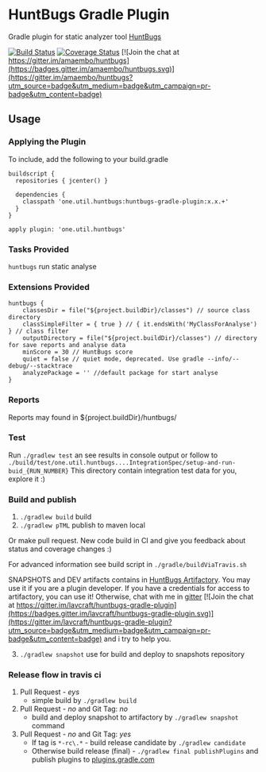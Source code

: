 HuntBugs Gradle Plugin
======================

Gradle plugin for static analyzer tool [HuntBugs](https://github.com/amaembo/huntbugs)

[![Build Status](https://travis-ci.org/lavcraft/huntbugs-gradle-plugin.svg?branch=master)](https://travis-ci.org/lavcraft/huntbugs-gradle-plugin)
[![Coverage Status](https://coveralls.io/repos/github/lavcraft/huntbugs-gradle-plugin/badge.svg?branch=master)](https://coveralls.io/github/lavcraft/huntbugs-gradle-plugin?branch=master)
[![Join the chat at https://gitter.im/amaembo/huntbugs](https://badges.gitter.im/amaembo/huntbugs.svg)](https://gitter.im/amaembo/huntbugs?utm_source=badge&utm_medium=badge&utm_campaign=pr-badge&utm_content=badge)

## Usage

### Applying the Plugin

To include, add the following to your build.gradle

    buildscript {
      repositories { jcenter() }

      dependencies {
        classpath 'one.util.huntbugs:huntbugs-gradle-plugin:x.x.+'
      }
    }

    apply plugin: 'one.util.huntbugs'

### Tasks Provided

`huntbugs` run static analyse

### Extensions Provided

    huntbugs {
        classesDir = file("${project.buildDir}/classes") // source class directory
        classSimpleFilter = { true } // { it.endsWith('MyClassForAnalyse') } // class filter
        outputDirectory = file("${project.buildDir}/classes") // directory for save reports and analyse data
        minScore = 30 // HuntBugs score
        quiet = false // quiet mode, deprecated. Use gradle --info/--debug/--stacktrace
        analyzePackage = '' //default package for start analyse
    }

### Reports

Reports may found in ${project.buildDir}/huntbugs/

### Test

Run `./gradlew test` an see results in console output or follow to `./build/test/one.util.huntbugs....IntegrationSpec/setup-and-run-buid_{RUN_NUMBER}`
This directory contain integration test data for you, explore it :)

### Build and publish

1. `./gradlew build` build
2. `./gradlew pTML` publish to maven local

Or make pull request. New code build in CI and give you feedback about status and coverage changes :)

For advanced information see build script in `./gradle/buildViaTravis.sh`

SNAPSHOTS and DEV artifacts contains in [HuntBugs Artifactory](https://huntbugs.jfrog.io/huntbugs/webapp/#/artifacts/browse/tree/General/oss-snapshot-local/one/util/huntbugs/huntbugs-gradle-plugin). You may use it if you are a plugin developer.
If you have a credentials for access to artifactory, you can use it! Otherwise, chat with me in [gitter](https://gitter.im/lavcraft/huntbugs-gradle-plugin) [![Join the chat at https://gitter.im/lavcraft/huntbugs-gradle-plugin](https://badges.gitter.im/lavcraft/huntbugs-gradle-plugin.svg)](https://gitter.im/lavcraft/huntbugs-gradle-plugin?utm_source=badge&utm_medium=badge&utm_campaign=pr-badge&utm_content=badge) and i try to help you.

3. `./gradlew snapshot` use for build and deploy to snapshots repository

### Release flow in travis ci

1. Pull Request - *eys*
    * simple build by `./gradlew build`
2. Pull Request - *no* and Git Tag: *no*
    * build and deploy snapshot to artifactory by `./gradlew snapshot` command
3. Pull Request - *no* and Git Tag: *yes*
    * If tag is `*-rc\.*` - build release candidate by `./gradlew candidate`
    * Otherwise build release (final) - `./gradlew final publishPlugins` and publish plugins to [plugins.gradle.com](http://plugins.gradle.com)